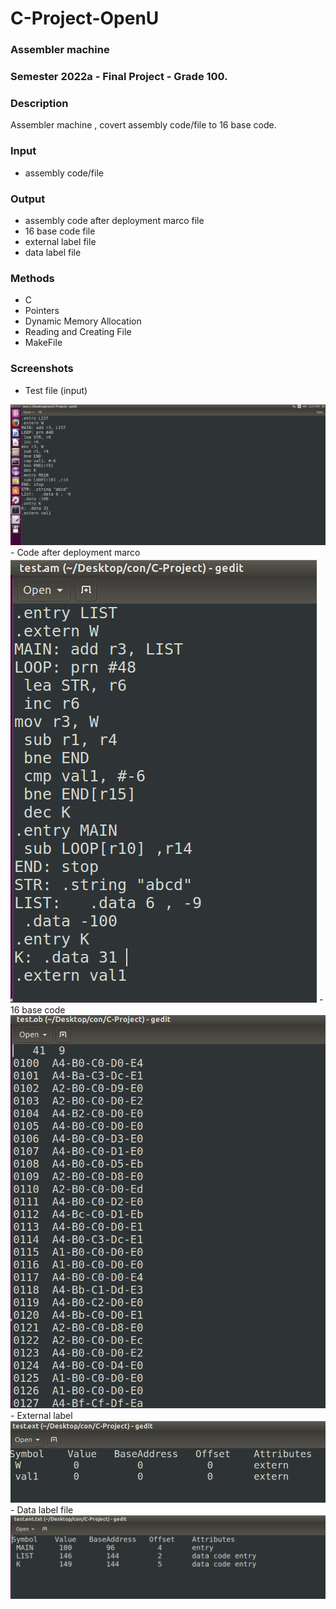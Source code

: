 # C-Project-OpenU

### Assembler machine
### Semester 2022a - Final Project - Grade 100. 

### Description
Assembler machine , covert assembly code/file to 16 base code.

### Input
- assembly code/file
### Output
- assembly code after deployment marco file
- 16 base code file
- external label file 
- data label file 

### Methods
- C
- Pointers
- Dynamic Memory Allocation
- Reading and Creating File
- MakeFile
### Screenshots

- Test file (input)
<img src="/screenshots/run file.png" alt="main page"/>
- Code after deployment marco
 <img src="/screenshots/after macro file.png" alt="main page"/>
- 16 base code
<img src="/screenshots/32 base code file.png" alt="main page"/>
- External label
 <img src="/screenshots/extern file.png" alt="main page"/>
- Data label file 
<img src="/screenshots/data label file.png" alt="main page"/>

